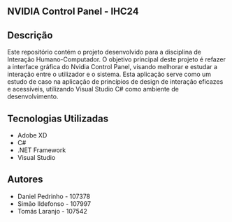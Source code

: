 ## NVIDIA Control Panel - IHC24

## Descrição
Este repositório contém o projeto desenvolvido para a disciplina de Interação Humano-Computador. O objetivo principal deste projeto é refazer a interface gráfica do Nvidia Control Panel, visando melhorar e estudar a interação entre o utilizador e o sistema. Esta aplicação serve como um estudo de caso na aplicação de princípios de design de interação eficazes e acessíveis, utilizando Visual Studio C# como ambiente de desenvolvimento.

## Tecnologias Utilizadas
- Adobe XD
- C#
- .NET Framework
- Visual Studio

## Autores
- Daniel Pedrinho - 107378
- Simão Ildefonso - 107997
- Tomás Laranjo - 107542